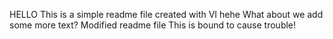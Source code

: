  HELLO 
 This is a simple readme file created with VI hehe 
What about we add some more text?
Modified readme file
This is bound to cause trouble! 
